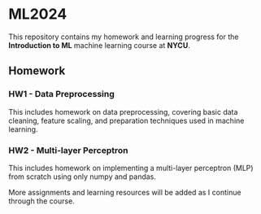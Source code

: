 # ML2024

This repository contains my homework and learning progress for the **Introduction to ML** machine learning course at **NYCU**.

## Homework

### HW1 - Data Preprocessing
This includes homework on data preprocessing, covering basic data cleaning, feature scaling, and preparation techniques used in machine learning.

### HW2 - Multi-layer Perceptron
This includes homework on implementing a multi-layer perceptron (MLP) from scratch using only numpy and pandas.

More assignments and learning resources will be added as I continue through the course.

